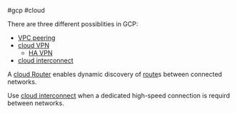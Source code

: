 #gcp #cloud 

There are three different possiblities in GCP:
- [VPC peering](/techstack/gcp/VPC%20peering.md)
- [cloud VPN](/techstack/gcp/cloud%20VPN.md)
	- [HA VPN](/techstack/gcp/cloud%20VPN.md)
- [cloud interconnect](/techstack/gcp/cloud%20interconnect.md)

A [cloud Router](/cloud%20Router) enables dynamic discovery of [route](/route)s between connected networks.

Use [cloud interconnect](/techstack/gcp/cloud%20interconnect.md) when a dedicated high-speed connection is requird between networks.